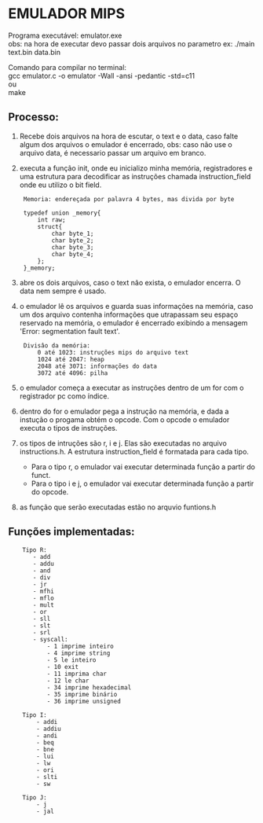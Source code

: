 # EMULADOR MIPS

Programa executável: emulator.exe </br>
    obs: na hora de executar devo passar dois arquivos no parametro ex: ./main text.bin data.bin </br>

Comando para compilar no terminal:</br>
    gcc emulator.c -o emulator -Wall -ansi -pedantic -std=c11</br>
    ou</br>
    make</br>



## Processo:
1. Recebe dois arquivos na hora de escutar, o text e o data, caso falte algum dos arquivos o emulador é encerrado, obs: caso não use o arquivo data, é necessario passar um arquivo em branco.
2. executa a função init, onde eu inicializo minha memória, registradores e uma estrutura para decodificar as instruções chamada instruction_field onde eu utilizo o bit field.
    
        Memoria: endereçada por palavra 4 bytes, mas divida por byte

        typedef union _memory{
            int raw;
            struct{
                char byte_1;
                char byte_2;
                char byte_3;
                char byte_4;
            };
        }_memory;

3. abre os dois arquivos, caso o text não exista, o emulador encerra. O data nem sempre é usado.
4. o emulador lê os arquivos e guarda suas informações na memória, caso um dos arquivo contenha informações que utrapassam seu espaço reservado na memória, o emulador é encerrado exibindo a mensagem 'Error: segmentation fault text'.

        Divisâo da memória:
            0 até 1023: instruções mips do arquivo text
            1024 até 2047: heap
            2048 até 3071: informações do data
            3072 até 4096: pilha
    


 5. o emulador começa a executar as instruções dentro de um for com o registrador pc como índice.
 6. dentro do for o emulador pega a instrução na memória, e dada a instução o progama obtém o opcode. Com o opcode o emulador executa o tipos de instruções.
 7. os tipos de intruções são r, i e j. Elas são executadas no arquivo instructions.h. A estrutura instruction_field é formatada para cada tipo.
    - Para o tipo r, o emulador vai executar determinada função a partir do funct.
    - Para o tipo i e j, o emulador vai executar determinada função a partir do opcode.
 8. as função que serão executadas estão no arquvio funtions.h

## Funções implementadas:
        Tipo R:
           - add
           - addu
           - and
           - div
           - jr
           - mfhi
           - mflo
           - mult
           - or
           - sll
           - slt
           - srl
           - syscall:
               - 1 imprime inteiro
               - 4 imprime string
               - 5 le inteiro
               - 10 exit
               - 11 imprima char
               - 12 le char
               - 34 imprime hexadecimal
               - 35 imprime binário
               - 36 imprime unsigned
  
        Tipo I:
            - addi
            - addiu
            - andi
            - beq
            - bne
            - lui
            - lw
            - ori
            - slti
            - sw
  
        Tipo J:
            - j
            - jal